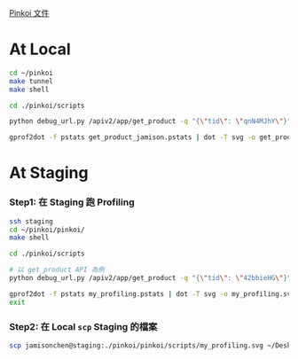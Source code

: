 [Pinkoi 文件](https://paper.dropbox.com/doc/Profiling--B6_BsreINkDPjQsYSmtwSMPiAg-e2Gvadg5BAsgu4pujb0Qw)

# At Local

```bash
cd ~/pinkoi
make tunnel
make shell

cd ./pinkoi/scripts

python debug_url.py /apiv2/app/get_product -q "{\"tid\": \"qnN4MJhY\"}" -p get_product_jamison.pstats

gprof2dot -f pstats get_product_jamison.pstats | dot -T svg -o get_product_jamison.svg
```

# At Staging

### Step1: 在 Staging 跑 Profiling

```bash
ssh staging
cd ~/pinkoi/pinkoi/
make shell

cd ./pinkoi/scripts

# 以 get_product API 為例
python debug_url.py /apiv2/app/get_product -q "{\"tid\": \"42bbieHG\"}" -p my_profiling.pstats

gprof2dot -f pstats my_profiling.pstats | dot -T svg -o my_profiling.svg
exit
```

### Step2: 在 Local `scp` Staging 的檔案

```bash
scp jamisonchen@staging:./pinkoi/pinkoi/scripts/my_profiling.svg ~/Desktop
```

